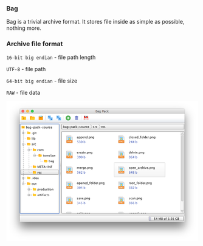 ### Bag
Bag is a trivial archive format. 
It stores file inside as simple as possible, nothing more.

### Archive file format
`16-bit big endian` - file path length

`UTF-8` - file path

`64-bit big endian` - file size

`RAW` - file data

![Screenshot](art/main.png "Main window")
